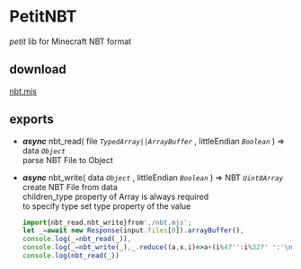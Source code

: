 # PetitNBT

*petit* lib for Minecraft NBT format

## download

[nbt.mjs](../nbt.mjs)

## exports

- ***async*** nbt_read( file *`TypedArray||ArrayBuffer`* , littleEndian *`Boolean`* ) => data *`Object`*  
  parse NBT File to Object  

- ***async*** nbt_write( data *`Object`* , littleEndian *`Boolean`* ) => NBT *`Uint8Array`*  
  create NBT File from data  
  children_type property of Array is always required  
  to specify type set type property of the value  

  ```js
  import{nbt_read,nbt_write}from'./nbt.mjs';
  let _=await new Response(input.files[0]).arrayBuffer(),
  console.log(_=nbt_read(_)),
  console.log(_=nbt_write(_),_.reduce((a,x,i)=>a+(i%4?'':i%32?' ':'\n')+x.toString(16).padStart(2,0)+' ','')),
  console.log(nbt_read(_))
  ```
